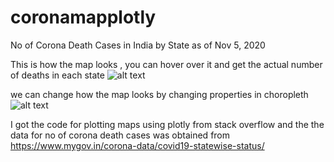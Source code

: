 # coronamapplotly
No of Corona Death Cases in India by State as of Nov 5, 2020

This is how the map looks , you can hover over it and get the actual number of deaths in each state 
![alt text](https://i.ibb.co/h2z8T66/127-0-0-1-8000-Google-Chrome-06-11-2020-01-07-51.png)

we can change how the map looks by changing properties in choropleth 
![alt text](https://i.ibb.co/stXDBd5/127-0-0-1-8000-Google-Chrome-06-11-2020-00-56-09.png)

I got the code for plotting maps using plotly from stack overflow and the the data for no of corona death cases was obtained from 
https://www.mygov.in/corona-data/covid19-statewise-status/


